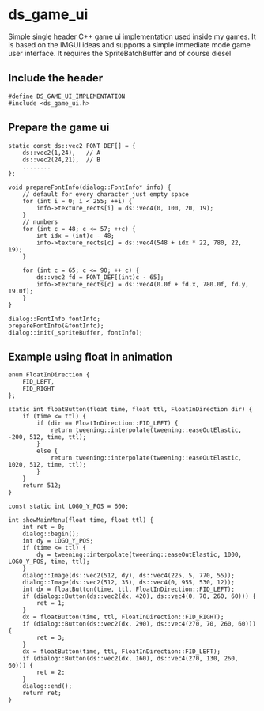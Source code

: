 # ds_game_ui

Simple single header C++ game ui implementation used inside my games. It is based on the IMGUI ideas and supports
a simple immediate mode game user interface.
It requires the SpriteBatchBuffer and of course diesel

## Include the header

```
#define DS_GAME_UI_IMPLEMENTATION
#include <ds_game_ui.h>
```

## Prepare the game ui

```
static const ds::vec2 FONT_DEF[] = {
	ds::vec2(1,24),   // A
	ds::vec2(24,21),  // B
	........
};

void prepareFontInfo(dialog::FontInfo* info) {
	// default for every character just empty space
	for (int i = 0; i < 255; ++i) {
		info->texture_rects[i] = ds::vec4(0, 100, 20, 19);
	}
	// numbers
	for (int c = 48; c <= 57; ++c) {
		int idx = (int)c - 48;
		info->texture_rects[c] = ds::vec4(548 + idx * 22, 780, 22, 19);
	}

	for (int c = 65; c <= 90; ++ c) {
		ds::vec2 fd = FONT_DEF[(int)c - 65];
		info->texture_rects[c] = ds::vec4(0.0f + fd.x, 780.0f, fd.y, 19.0f);
	}
}
```

```
dialog::FontInfo fontInfo;
prepareFontInfo(&fontInfo);
dialog::init(_spriteBuffer, fontInfo);
```

## Example using float in animation

```
enum FloatInDirection {
	FID_LEFT,
	FID_RIGHT
};

static int floatButton(float time, float ttl, FloatInDirection dir) {
	if (time <= ttl) {
		if (dir == FloatInDirection::FID_LEFT) {
			return tweening::interpolate(tweening::easeOutElastic, -200, 512, time, ttl);
		}
		else {
			return tweening::interpolate(tweening::easeOutElastic, 1020, 512, time, ttl);
		}
	}
	return 512;
}

const static int LOGO_Y_POS = 600;

int showMainMenu(float time, float ttl) {
	int ret = 0;
	dialog::begin();
	int dy = LOGO_Y_POS;
	if (time <= ttl) {
		dy = tweening::interpolate(tweening::easeOutElastic, 1000, LOGO_Y_POS, time, ttl);
	}
	dialog::Image(ds::vec2(512, dy), ds::vec4(225, 5, 770, 55));
	dialog::Image(ds::vec2(512, 35), ds::vec4(0, 955, 530, 12));
	int dx = floatButton(time, ttl, FloatInDirection::FID_LEFT);
	if (dialog::Button(ds::vec2(dx, 420), ds::vec4(0, 70, 260, 60))) {
		ret = 1;
	}
	dx = floatButton(time, ttl, FloatInDirection::FID_RIGHT);
	if (dialog::Button(ds::vec2(dx, 290), ds::vec4(270, 70, 260, 60))) {
		ret = 3;
	}
	dx = floatButton(time, ttl, FloatInDirection::FID_LEFT);
	if (dialog::Button(ds::vec2(dx, 160), ds::vec4(270, 130, 260, 60))) {
		ret = 2;
	}
	dialog::end();
	return ret;
}
```